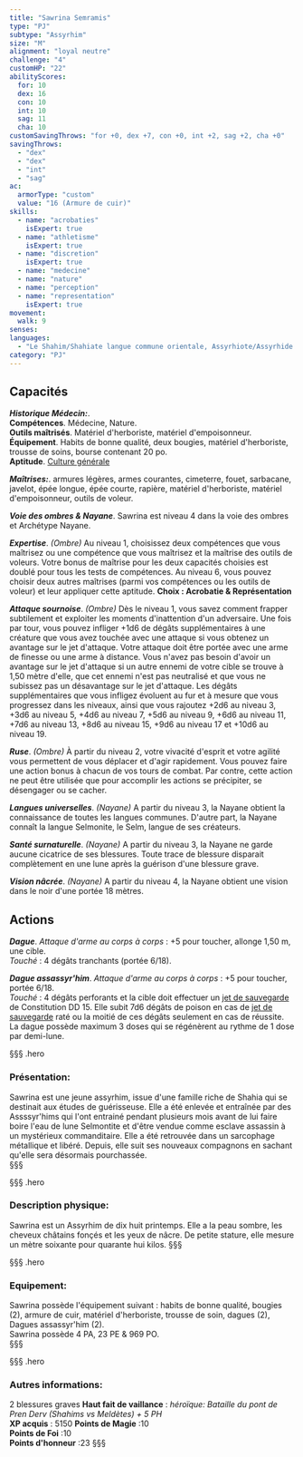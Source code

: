 ```yaml
---
title: "Sawrina Semramis"
type: "PJ"
subtype: "Assyrhim"
size: "M"
alignment: "loyal neutre"
challenge: "4"
customHP: "22"
abilityScores:
  for: 10
  dex: 16
  con: 10
  int: 10
  sag: 11
  cha: 10
customSavingThrows: "for +0, dex +7, con +0, int +2, sag +2, cha +0"
savingThrows:
  - "dex"
  - "dex"
  - "int"
  - "sag"
ac:
  armorType: "custom"
  value: "16 (Armure de cuir)"
skills:
  - name: "acrobaties"
    isExpert: true
  - name: "athletisme"
    isExpert: true
  - name: "discretion"
    isExpert: true
  - name: "medecine"
  - name: "nature"
  - name: "perception"
  - name: "representation"
    isExpert: true
movement:
  walk: 9
senses:
languages:
  - "Le Shahim/Shahiate langue commune orientale, Assyrhiote/Assyrhide langue Assyrhim, Cyrénide/Assyride dialecte assyrhim. Toutes les langues communes (Weshlèdh, Minghour, Alcante) "
category: "PJ"
---
```

## Capacités
_**Historique  Médecin:**_.   
**Compétences**. Médecine, Nature.  
**Outils maîtrisés**. Matériel d'herboriste, matériel d'empoisonneur.  
**Équipement**. Habits de bonne qualité, deux bougies, matériel d'herboriste, trousse de soins, bourse contenant 20 po.  
**Aptitude**. [Culture générale](/personnalite-et-historique/#culture-genérale)   

_**Maîtrises:**_. armures légères, armes courantes, cimeterre, fouet, sarbacane, javelot, épée longue, épée courte, rapière, matériel d'herboriste, matériel d'empoisonneur, outils de voleur.  

_**Voie des ombres & Nayane**_. Sawrina est niveau 4 dans la voie des ombres et Archétype Nayane.  

_**Expertise**_. *(Ombre)* Au niveau 1, choisissez deux compétences que vous maîtrisez ou une compétence que vous maîtrisez et la maîtrise des outils de voleurs. Votre bonus de maîtrise pour les deux capacités choisies est doublé pour tous les tests de compétences. Au niveau 6, vous pouvez choisir deux autres maîtrises (parmi vos compétences ou les outils de voleur) et leur appliquer cette aptitude. **Choix : Acrobatie & Représentation**  

_**Attaque sournoise**_. *(Ombre)* Dès le niveau 1, vous savez comment frapper subtilement et exploiter les moments d'inattention d'un adversaire. Une fois par tour, vous pouvez infliger +1d6 de dégâts supplémentaires à une créature que vous avez touchée avec une attaque si vous obtenez un avantage sur le jet d'attaque. Votre attaque doit être portée avec une arme de finesse ou une arme à distance. Vous n'avez pas besoin d'avoir un avantage sur le jet d'attaque si un autre ennemi de votre cible se trouve à 1,50 mètre d'elle, que cet ennemi n'est pas neutralisé et que vous ne subissez pas un désavantage sur le jet d'attaque. Les dégâts supplémentaires que vous infligez évoluent au fur et à mesure que vous progressez dans les niveaux, ainsi que vous rajoutez +2d6 au niveau 3, +3d6 au niveau 5, +4d6 au niveau 7, +5d6 au niveau 9, +6d6 au niveau 11, +7d6 au niveau 13, +8d6 au niveau 15, +9d6 au niveau 17 et +10d6 au niveau 19.  

_**Ruse**_. *(Ombre)* À partir du niveau 2, votre vivacité d'esprit et votre agilité vous permettent de vous déplacer et d'agir rapidement. Vous pouvez faire une action bonus à chacun de vos tours de combat. Par contre, cette action ne peut être utilisée que pour accomplir les actions se précipiter, se désengager ou se cacher.  

_**Langues universelles**_. *(Nayane)* A partir du niveau 3, la Nayane obtient la connaissance de toutes les langues communes. D'autre part, la Nayane connaît la langue Selmonite, le Selm, langue de ses créateurs.  

_**Santé surnaturelle**_. *(Nayane)* A partir du niveau 3, la Nayane ne garde aucune cicatrice de ses blessures. Toute trace de blessure disparait complètement en une lune après la guérison d'une blessure grave.

_**Vision nâcrée**_. *(Nayane)*  A partir du niveau 4, la Nayane obtient une vision dans le noir d'une portée 18 mètres.

## Actions  
_**Dague**_. _Attaque d'arme au corps à corps_ : +5 pour toucher, allonge 1,50 m, une cible.  
_Touché_ : 4 dégâts tranchants (portée 6/18).  

_**Dague assassyr'him**_. _Attaque d'arme au corps à corps_ : +5 pour toucher, portée 6/18.  
_Touché_ : 4 dégâts perforants et la cible doit effectuer un [jet de sauvegarde](/utiliser-les-caracteristiques/#jets-de-sauvegarde) de Constitution DD 15. Elle subit 7d6 dégâts de poison en cas de [jet de sauvegarde](/utiliser-les-caracteristiques/#jets-de-sauvegarde) raté ou la moitié de ces dégâts seulement en cas de réussite.  
La dague possède maximum 3 doses qui se régénèrent au rythme de 1 dose par demi-lune.  

§§§ .hero
### Présentation:  
Sawrina est une jeune assyrhim, issue d'une famille riche de Shahia qui se destinait aux études de guérisseuse. Elle a été enlevée et entraînée par des Assssyr'hims qui l'ont entrainé pendant plusieurs mois avant de lui faire boire l'eau de lune Selmontite et d'être vendue comme esclave assassin à un mystérieux commanditaire. Elle a été retrouvée dans un sarcophage métallique et libéré. Depuis, elle suit ses nouveaux compagnons en sachant qu'elle sera désormais pourchassée.  
§§§

§§§ .hero
### Description physique:  
Sawrina est un Assyrhim de dix huit printemps. Elle a la peau sombre, les cheveux châtains fonçés et les yeux de nâcre. De petite stature, elle mesure un mètre soixante pour quarante hui kilos.
§§§

§§§ .hero
### Equipement:  
Sawrina possède l'équipement suivant : habits de bonne qualité, bougies (2), armure de cuir, matériel d'herboriste, trousse de soin, dagues (2), Dagues assassyr'him (2).  
Sawrina possède 4 PA, 23 PE & 969 PO.  
§§§

§§§ .hero
### Autres informations:  
2 blessures graves
**Haut fait de vaillance** : *héroïque: Bataille du pont de Pren Derv (Shahims vs Meldètes)  + 5 PH*  
**XP acquis** : 5150
**Points de Magie** :10  
**Points de Foi** :10   
**Points d'honneur** :23
§§§
